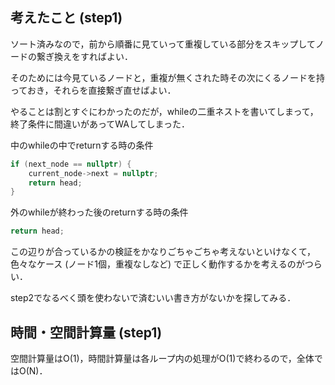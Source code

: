 ## 考えたこと (step1)
ソート済みなので，前から順番に見ていって重複している部分をスキップしてノードの繋ぎ換えをすればよい．

そのためには今見ているノードと，重複が無くされた時その次にくるノードを持っておき，それらを直接繋ぎ直せばよい．

やることは割とすぐにわかったのだが，whileの二重ネストを書いてしまって，終了条件に間違いがあってWAしてしまった．

中のwhileの中でreturnする時の条件
```cpp
if (next_node == nullptr) {
	current_node->next = nullptr;
	return head;
}
```

外のwhileが終わった後のreturnする時の条件
```cpp
return head;
```

この辺りが合っているかの検証をかなりごちゃごちゃ考えないといけなくて，色々なケース (ノード1個，重複なしなど) で正しく動作するかを考えるのがつらい．

step2でなるべく頭を使わないで済むいい書き方がないかを探してみる．

## 時間・空間計算量 (step1)
空間計算量はO(1)，時間計算量は各ループ内の処理がO(1)で終わるので，全体ではO(N)．
